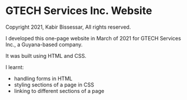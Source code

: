 # GTECH Services Inc. Website

Copyright 2021, Kabir Bissessar, All rights reserved.

I developed this one-page website in March of 2021 for GTECH Services Inc., a Guyana-based company.

It was built using HTML and CSS.

I learnt:

- handling forms in HTML
- styling sections of a page in CSS
- linking to different sections of a page
